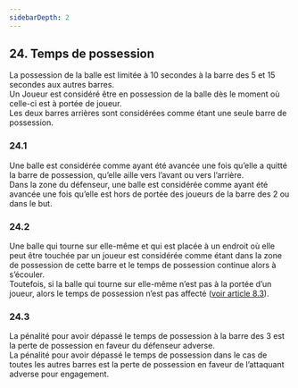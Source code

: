 ```yaml
---
sidebarDepth: 2
---
```


## 24. Temps de possession
La possession de la balle est limitée à 10 secondes à la barre des 5 et 15 secondes aux autres barres. <br>
Un Joueur est considéré être en possession de la balle dès le moment où celle-ci est à portée de joueur. <br>
Les deux barres arrières sont considérées comme étant une seule barre de possession.

### 24.1
Une balle est considérée comme ayant été avancée une fois qu’elle a quitté la barre de possession, qu’elle aille vers l’avant ou vers l’arrière. <br>
Dans la zone du défenseur, une balle est considérée comme ayant été avancée une fois qu’elle est hors de portée des joueurs de la barre des 2 ou dans le but.

### 24.2
Une balle qui tourne sur elle-même et qui est placée à un endroit où elle peut être touchée par un joueur est considérée comme étant dans la zone de possession de cette barre et le temps de possession continue alors à s’écouler. <br>
Toutefois, si la balle qui tourne sur elle-même n’est pas à la portée d’un joueur, alors le temps de possession n’est pas affecté ([voir article 8.3](/rules/balle-immo.md#_8-3)).

### 24.3
La pénalité pour avoir dépassé le temps de possession à la barre des 3 est la perte de possession en faveur du défenseur adverse. <br>
La pénalité pour avoir dépassé le temps de possession dans le cas de toutes les autres barres est la perte de possession en faveur de l’attaquant adverse pour engagement.